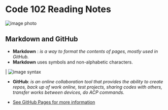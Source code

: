 
# Code 102 Reading Notes

![image photo](https://ourcodeworld.com/public-media/articles/articleocw-5755472112ab3.jpg)

## Markdown and GitHub 

+ **Markdown** : *is a way to format the contents of pages, mostly used in GitHub.* 
+ **Markdown** uses symbols and non-alphabetic characters.

| ![image syntax](https://s3.amazonaws.com/notejoy/static_images/notejoy_markdown_syntax.png)

+ **GitHub**: *is an online collaboration tool that provides the ability to create repos, back up of work online, test projects, sharing codes with others, transfer works between devices, do ACP commands.*

+ [ See GitHub Pages for more information](https://youtu.be/2MsN8gpT6jY) 

   
